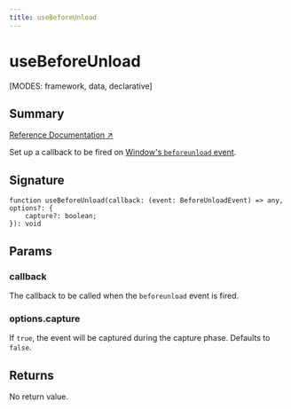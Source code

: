 ```yaml
---
title: useBeforeUnload
---
```


# useBeforeUnload

<!--
⚠️ ⚠️ IMPORTANT ⚠️ ⚠️ 

Thank you for helping improve our documentation!

This file is auto-generated from the JSDoc comments in the source
code, so please edit the JSDoc comments in the file below and this
file will be re-generated once those changes are merged.

https://github.com/remix-run/react-router/blob/main/packages/react-router/lib/dom/lib.tsx#L2418
-->

[MODES: framework, data, declarative]

## Summary

[Reference Documentation ↗](https://api.reactrouter.com/v7/functions/react_router.useBeforeUnload.html)

Set up a callback to be fired on [Window's `beforeunload` event](https://developer.mozilla.org/en-US/docs/Web/API/Window/beforeunload_event).

## Signature

```tsx
function useBeforeUnload(callback: (event: BeforeUnloadEvent) => any, options?: {
    capture?: boolean;
}): void
```

## Params

### callback

The callback to be called when the `beforeunload` event is fired.

### options.capture

If `true`, the event will be captured during the capture phase. Defaults to `false`.

## Returns

No return value.


